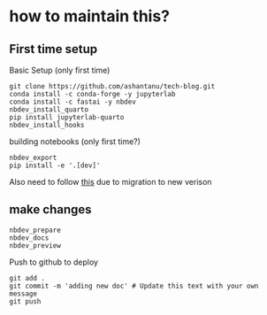 # how to maintain this?

## First time setup
Basic Setup (only first time)
```
git clone https://github.com/ashantanu/tech-blog.git
conda install -c conda-forge -y jupyterlab
conda install -c fastai -y nbdev
nbdev_install_quarto
pip install jupyterlab-quarto
nbdev_install_hooks
```

building notebooks (only first time?)
```
nbdev_export
pip install -e '.[dev]'
```

Also need to follow [this](https://nbdev.fast.ai/migrating.html#edit-workflow-permissions) due to migration to new verison 

## make changes
```
nbdev_prepare
nbdev_docs
nbdev_preview
```

Push to github to deploy
```
git add .
git commit -m 'adding new doc' # Update this text with your own message
git push
```